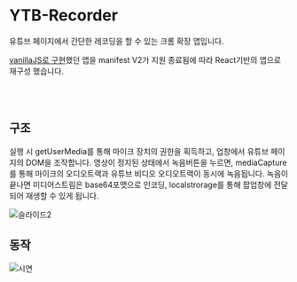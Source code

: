 # YTB-Recorder

유튜브 페이지에서 간단한 레코딩을 할 수 있는 크롬 확장 앱입니다.

[vanillaJS로 구현](https://github.com/gomiseki/chrome-extension-ytbRecording)했던 앱을
manifest V2가 지원 종료됨에 따라 React기반의 앱으로 재구성 했습니다.

<br>
<br>

## 구조

실행 시 getUserMedia를 통해 마이크 장치의 권한을 획득하고, 업창에서 유튜브 페이지의 DOM을 조작합니다. 
영상이 정지된 상태에서 녹음버튼을 누르면, mediaCapture를 통해 마이크의 오디오트랙과 유튜브 비디오 오디오트랙이 동시에 녹음됩니다.
녹음이 끝나면 미디어스트림은 base64포맷으로 인코딩, localstrorage를 통해 팝업창에 전달되어 재생할 수 있게 됩니다.

![슬라이드2](https://user-images.githubusercontent.com/50083131/157593555-1e4b6361-fcdd-48d6-b97b-189562e9587e.png)

## 동작
![시연](https://user-images.githubusercontent.com/50083131/157592623-1abfbedb-f8b3-4bc2-b2fd-35dab626db0c.gif)
